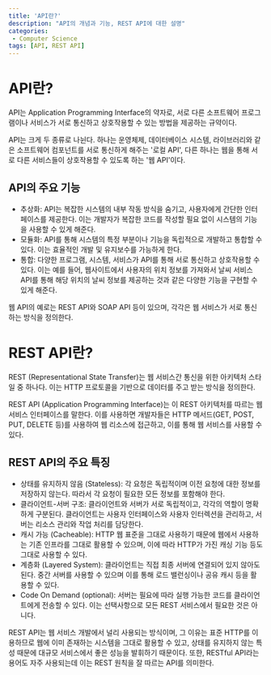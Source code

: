 ```yaml
---
title: 'API란?'
description: "API의 개념과 기능, REST API에 대한 설명"
categories:
 - Computer Science
tags: [API, REST API]
---
```


# API란?

API는 Application Programming Interface의 약자로, 서로 다른 소프트웨어 프로그램이나 서비스가 서로 통신하고 상호작용할 수 있는 방법을 제공하는 규약이다.

API는 크게 두 종류로 나뉜다. 하나는 운영체제, 데이터베이스 시스템, 라이브러리와 같은 소프트웨어 컴포넌트를 서로 통신하게 해주는 '로컬 API', 다른 하나는 웹을 통해 서로 다른 서비스들이 상호작용할 수 있도록 하는 '웹 API'이다.

## API의 주요 기능

- 추상화: API는 복잡한 시스템의 내부 작동 방식을 숨기고, 사용자에게 간단한 인터페이스를 제공한다. 이는 개발자가 복잡한 코드를 작성할 필요 없이 시스템의 기능을 사용할 수 있게 해준다.
- 모듈화: API를 통해 시스템의 특정 부분이나 기능을 독립적으로 개발하고 통합할 수 있다. 이는 효율적인 개발 및 유지보수를 가능하게 한다.
- 통합: 다양한 프로그램, 시스템, 서비스가 API를 통해 서로 통신하고 상호작용할 수 있다. 이는 예를 들어, 웹사이트에서 사용자의 위치 정보를 가져와서 날씨 서비스 API를 통해 해당 위치의 날씨 정보를 제공하는 것과 같은 다양한 기능을 구현할 수 있게 해준다.

웹 API의 예로는 REST API와 SOAP API 등이 있으며, 각각은 웹 서비스가 서로 통신하는 방식을 정의한다.

# REST API란?

REST (Representational State Transfer)는 웹 서비스간 통신을 위한 아키텍처 스타일 중 하나다. 이는 HTTP 프로토콜을 기반으로 데이터를 주고 받는 방식을 정의한다.

REST API (Application Programming Interface)는 이 REST 아키텍처를 따르는 웹 서비스 인터페이스를 말한다. 이를 사용하면 개발자들은 HTTP 메서드(GET, POST, PUT, DELETE 등)를 사용하여 웹 리소스에 접근하고, 이를 통해 웹 서비스를 사용할 수 있다.

## REST API의 주요 특징

- 상태를 유지하지 않음 (Stateless): 각 요청은 독립적이며 이전 요청에 대한 정보를 저장하지 않는다. 따라서 각 요청이 필요한 모든 정보를 포함해야 한다.
- 클라이언트-서버 구조: 클라이언트와 서버가 서로 독립적이고, 각각의 역할이 명확하게 구분된다. 클라이언트는 사용자 인터페이스와 사용자 인터렉션을 관리하고, 서버는 리소스 관리와 작업 처리를 담당한다.
- 캐시 가능 (Cacheable): HTTP 웹 표준을 그대로 사용하기 때문에 웹에서 사용하는 기존 인프라를 그대로 활용할 수 있으며, 이에 따라 HTTP가 가진 캐싱 기능 등도 그대로 사용할 수 있다.
- 계층화 (Layered System): 클라이언트는 직접 최종 서버에 연결되어 있지 않아도 된다. 중간 서버를 사용할 수 있으며 이를 통해 로드 밸런싱이나 공유 캐시 등을 활용할 수 있다.
- Code On Demand (optional): 서버는 필요에 따라 실행 가능한 코드를 클라이언트에게 전송할 수 있다. 이는 선택사항으로 모든 REST 서비스에서 필요한 것은 아니다.

REST API는 웹 서비스 개발에서 널리 사용되는 방식이며, 그 이유는 표준 HTTP를 이용하므로 웹에 이미 존재하는 시스템을 그대로 활용할 수 있고, 상태를 유지하지 않는 특성 때문에 대규모 서비스에서 좋은 성능을 발휘하기 때문이다. 또한, RESTful API라는 용어도 자주 사용되는데 이는 REST 원칙을 잘 따르는 API를 의미한다.